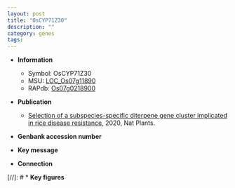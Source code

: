```yaml
---
layout: post
title: "OsCYP71Z30"
description: ""
category: genes
tags: 
---
```


* **Information**  
    + Symbol: OsCYP71Z30  
    + MSU: [LOC_Os07g11890](http://rice.plantbiology.msu.edu/cgi-bin/ORF_infopage.cgi?orf=LOC_Os07g11890)  
    + RAPdb: [Os07g0218900](http://rapdb.dna.affrc.go.jp/viewer/gbrowse_details/irgsp1?name=Os07g0218900)  

* **Publication**  
    + [Selection of a subspecies-specific diterpene gene cluster implicated in rice disease resistance](http://www.ncbi.nlm.nih.gov/pubmed?term=Selection+of+a+subspecies-specific+diterpene+gene+cluster+implicated+in+rice+disease+resistance%5BTitle%5D), 2020, Nat Plants.

* **Genbank accession number**  

* **Key message**  

* **Connection**  

[//]: # * **Key figures**  


